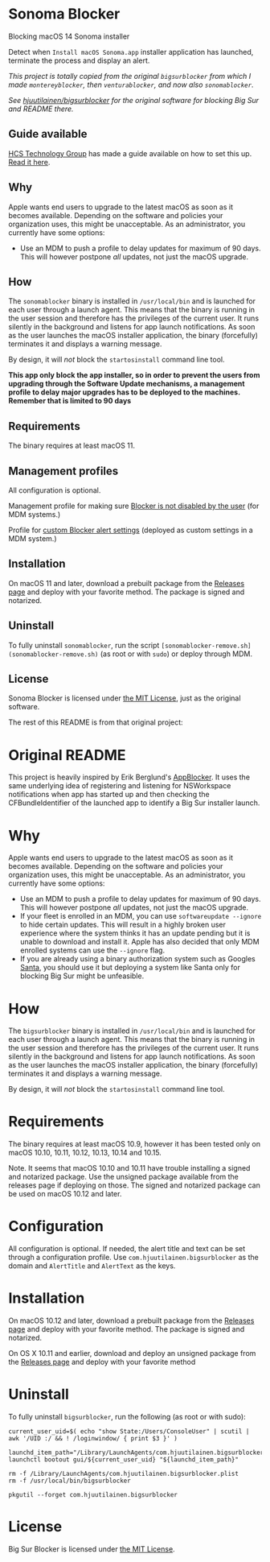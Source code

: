 # Sonoma Blocker

Blocking macOS 14 Sonoma installer

Detect when `Install macOS Sonoma.app` installer application has launched, terminate the process and display an alert.

_This project is totally copied from the original `bigsurblocker` from which I made `montereyblocker`, then `venturablocker`, and now also `sonomablocker`._

_See [hjuutilainen/bigsurblocker](https://github.com/hjuutilainen/bigsurblocker) for the original software for blocking Big Sur and README there._

## Guide available

[HCS Technology Group](https://hcsonline.com) has made a guide available on how to set this up. [Read it here](https://docs.hcsonline.com/SonomaBlocker).

## Why

Apple wants end users to upgrade to the latest macOS as soon as it becomes available. Depending on the software and policies your organization uses, this might be unacceptable. As an administrator, you currently have some options:

- Use an MDM to push a profile to delay updates for maximum of 90 days. This will however postpone _all_ updates, not just the macOS upgrade.


## How

The `sonomablocker` binary is installed in `/usr/local/bin` and is launched for each user through a launch agent. This means that the binary is running in the user session and therefore has the privileges of the current user. It runs silently in the background and listens for app launch notifications. As soon as the user launches the macOS installer application, the binary (forcefully) terminates it and displays a warning message.

By design, it will _not_ block the `startosinstall` command line tool.

__This app only block the app installer, so in order to prevent the users from upgrading through the Software Update mechanisms, a management profile to delay major upgrades has to be deployed to the machines. Remember that is limited to 90 days__

## Requirements

The binary requires at least macOS 11.

## Management profiles

All configuration is optional.

Management profile for making sure [Blocker is not disabled by the user](Management%20profiles/sonomablocker%20profile.mobileconfig) (for MDM systems.)

Profile for [custom Blocker alert settings](Management%20profiles/dk.envo-it.sonomablocker.plist) (deployed as custom settings in a MDM system.)

## Installation

On macOS 11 and later, download a prebuilt package from the [Releases page](releases) and deploy with your favorite method. The package is signed and notarized.

## Uninstall

To fully uninstall `sonomablocker`, run the script `[sonomablocker-remove.sh](sonomablocker-remove.sh)` (as root or with `sudo`) or deploy through MDM.

## License

Sonoma Blocker is licensed under [the MIT License](LICENSE), just as the original software.




The rest of this README is from that original project:

# Original README

This project is heavily inspired by Erik Berglund's [AppBlocker](https://github.com/erikberglund/AppBlocker). It uses the same underlying idea of registering and listening for NSWorkspace notifications when app has started up and then checking the CFBundleIdentifier of the launched app to identify a Big Sur installer launch.

# Why

Apple wants end users to upgrade to the latest macOS as soon as it becomes available. Depending on the software and policies your organization uses, this might be unacceptable. As an administrator, you currently have some options:
- Use an MDM to push a profile to delay updates for maximum of 90 days. This will however postpone _all_ updates, not just the macOS upgrade.
- If your fleet is enrolled in an MDM, you can use `softwareupdate --ignore` to hide certain updates. This will result in a highly broken user experience where the system thinks it has an update pending but it is unable to download and install it. Apple has also decided that only MDM enrolled systems can use the `--ignore` flag.
- If you are already using a binary authorization system such as Googles [Santa](https://github.com/google/santa), you should use it but deploying a system like Santa only for blocking Big Sur might be unfeasible.

# How

The `bigsurblocker` binary is installed in `/usr/local/bin` and is launched for each user through a launch agent. This means that the binary is running in the user session and therefore has the privileges of the current user. It runs silently in the background and listens for app launch notifications. As soon as the user launches the macOS installer application, the binary (forcefully) terminates it and displays a warning message.

By design, it will _not_ block the `startosinstall` command line tool.

# Requirements

The binary requires at least macOS 10.9, however it has been tested only on macOS 10.10, 10.11, 10.12, 10.13, 10.14 and 10.15.

Note. It seems that macOS 10.10 and 10.11 have trouble installing a signed and notarized package. Use the unsigned package available from the releases page if deploying on those. The signed and notarized package can be used on macOS 10.12 and later.

# Configuration

All configuration is optional. If needed, the alert title and text can be set through a configuration profile. Use `com.hjuutilainen.bigsurblocker` as the domain and `AlertTitle` and `AlertText` as the keys.

# Installation

On macOS 10.12 and later, download a prebuilt package from the [Releases page](https://github.com/hjuutilainen/bigsurblocker/releases) and deploy with your favorite method. The package is signed and notarized.

On OS X 10.11 and earlier, download and deploy an unsigned package from the [Releases page](https://github.com/hjuutilainen/bigsurblocker/releases) and deploy with your favorite method

# Uninstall

To fully uninstall `bigsurblocker`, run the following (as root or with sudo):

```
current_user_uid=$( echo "show State:/Users/ConsoleUser" | scutil | awk '/UID :/ && ! /loginwindow/ { print $3 }' )

launchd_item_path="/Library/LaunchAgents/com.hjuutilainen.bigsurblocker.plist"
launchctl bootout gui/${current_user_uid} "${launchd_item_path}"

rm -f /Library/LaunchAgents/com.hjuutilainen.bigsurblocker.plist
rm -f /usr/local/bin/bigsurblocker

pkgutil --forget com.hjuutilainen.bigsurblocker
```

# License

Big Sur Blocker is licensed under [the MIT License](https://github.com/hjuutilainen/bigsurblocker/blob/main/LICENSE).
